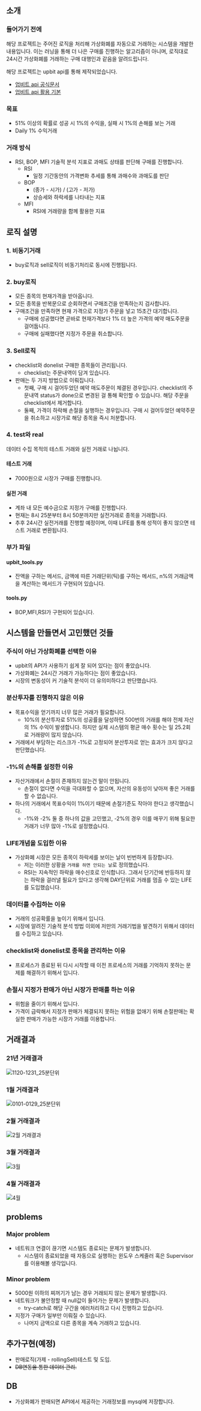 ## 소개
### 들어가기 전에
해당 프로젝트는 주어진 로직을 처리해 가상화폐를 자동으로 거래하는 시스템을 개발한 내용입니다.
이는 러닝을 통해 더 나은 구매를 진행하는 알고리즘이 아니며, 로직대로 24시간 
가상화폐를 거래하는 구매 대행인과 같음을 알려드립니다.

해당 프로젝트는 upbit api를 통해 제작되었습니다.
*	<a href="https://docs.upbit.com/reference/">업비트 api 공식문서</a>
*	<a href="https://github.com/sharebook-kr/pyupbit">업비트 api 활용 기본</a>


### 목표 
*	51% 이상의 확률로 성공 시 1%의 수익을, 실패 시 1%의 손해를 보는 거래
*	Daily 1% 수익거래

### 거래 방식
*	RSI, BOP, MFI 기술적 분석 지표로 과매도 상태를 판단해 구매를 진행합니다.
	*	RSI
    	*	일정 기간동안의 가격변화 추세를 통해 과매수와 과매도를 판단
    *	BOP
	    *	(종가 - 시가) / (고가 - 저가)
        *	상승세와 하락세를 나타내는 지표
    *	MFI
    	*	RSI에 거래량을 함께 활용한 지표


## 로직 설명
### 1. 비동기거래
*	buy로직과 sell로직이 비동기처리로 동시에 진행됩니다.
### 2. buy로직
*	모든 종목의 현재가격을 받아옵니다.
*	모든 종목을 반복문으로 순회하면서 구매조건을 만족하는지 검사합니다.
*	구매조건을 만족하면 현재 가격으로 지정가 주문을 넣고 15초간 대기합니다.
    *	구매에 성공했다면 곧바로 현재가격보다 1% 더 높은 가격의 예약 매도주문을 걸어둡니다.
    *	구매에 실패했다면 지정가 주문을 취소합니다.

### 3. Sell로직
*	checklist와 donelist 구매한 종목들이 관리됩니다.
	*	checklist는 주문내역이 담겨 있습니다.
*	판매는 두 가지 방법으로 이뤄집니다.
	*	첫째, 구매 시 걸어두었던 예약 매도주문이 체결된 경우입니다.
    	checklist의 주문내역 status가 done으로 변경된 걸 통해 확인할 수 있습니다. 해당 주문을 checklist에서 제거합니다.
    *	둘째, 가격이 하락해 손절을 실행하는 경우입니다.
    	구매 시 걸어두었던 예약주문을 취소하고 시장가로 해당 종목을 즉시 처분합니다.

### 4. test와 real
데이터 수집 목적의 테스트 거래와 실전 거래로 나뉩니다.

#### 테스트 거래
*	7000원으로 시장가 구매를 진행합니다.

#### 실전 거래
*	계좌 내 모든 예수금으로 지정가 구매를 진행합니다.
*	현재는 8시 25분부터 8시 50분까지만 실전거래로 종목을 거래합니다.
*	추후 24시간 실전거래를 진행할 예정이며, 이때 LIFE를 통해 성적이 좋지 않으면 테스트 거래로 변환됩니다.


### 부가 파일
#### upbit_tools.py 
*	잔액을 구하는 메서드, 금액에 따른 거래단위(틱)를 구하는 메서드, n%의 거래금액을 계산하는 메서드가 구현되어 있습니다.

#### tools.py
*	BOP,MFI,RSI가 구현되어 있습니다.


## 시스템을 만들면서 고민했던 것들

### 주식이 아닌 가상화폐를 선택한 이유
*	upbit의 API가 사용하기 쉽게 잘 되어 있다는 점이 좋았습니다.
*	가상화폐는 24시간 거래가 가능하다는 점이 좋았습니다.
*	시장의 변동성이 커 기술적 분석이 더 유의미하다고 판단했습니다.

### 분산투자를 진행하지 않은 이유
*	목표수익을 얻기까지 너무 많은 거래가 필요합니다.
	*	10%의 분산투자로 51%의 성공률을 달성하면 500번의 거래를 해야 전체 자산의 1% 수익이 발생합니다. 하지만 실제 시스템의 평균 매수 횟수는 일 25.2회로 거래량이 많지 않습니다. 
*	거래에서 부담하는 리스크가 -1%로 고정되어 분산투자로 얻는 효과가 크지 않다고 판단했습니다.




### -1%의 손해를 설정한 이유
*	자산거래에서 손절이 존재하지 않는건 말이 안됩니다.
	*	손절이 없다면 수익을 극대화할 수 없으며, 자산의 유동성이 낮아져 좋은 거래를 할 수 없습니다.
*	하나의 거래에서 목표수익이 1%이기 때문에 손절기준도 작아야 한다고 생각했습니다.
	*	-1%와 -2% 둘 중 하나의 값을 고민했고, -2%의 경우 이를 매꾸기 위해 필요한 거래가 너무 많아 -1%로 설정했습니다.

### LIFE개념을 도입한 이유
*	가상화폐 시장은 모든 종목이 하락세를 보이는 날이 빈번하게 등장합니다.
	*	저는 이러한 상황을 `거래를 하면 안되는 날`로 정의했습니다.
	*	RSI는 지속적인 하락을 매수신호로 인식합니다. 그래서 단기간에 반등하지 않는 하락을 걸러낼 필요가 있다고 생각해 DAY단위로 거래를 멈출 수 있는 LIFE를 도입했습니다.
	

### 데이터를 수집하는 이유
*	거래의 성공확률을 높이기 위해서 입니다.
*	시장에 알려진 기술적 분석 방법 이외에 저만의 거래기법을 발견하기 위해서 데이터를 수집하고 있습니다.


### checklist와 donelist로 종목을 관리하는 이유
*	프로세스가 종료된 뒤 다시 시작할 때 이전 프로세스의 거래를 기억하지 못하는 문제를 해결하기 위해서 입니다.


### 손절시 지정가 판매가 아닌 시장가 판매를 하는 이유
*	위험을 줄이기 위해서 입니다.
*	가격이 급락해서 지정가 판매가 체결되지 못하는 위험을 없애기 위해 손절판매는 확실한 판매가 가능한 시장가 거래를 이용합니다.


## 거래결과

### 21년 거래결과
![1120-1231_25분단위](https://user-images.githubusercontent.com/25142537/151659656-bb496572-08c6-4186-a013-bf660435dc5e.png)

### 1월 거래결과
![0101-0129_25분단위](https://user-images.githubusercontent.com/25142537/151659658-c31c9607-04ed-43e8-b4a1-fac63c563500.png)

### 2월 거래결과
![2월 거래결과](https://user-images.githubusercontent.com/25142537/156164472-420a9f59-81ea-4055-a1ec-2ca13c386b88.png)

### 3월 거래결과
![3월](https://user-images.githubusercontent.com/25142537/161555858-00f82bf5-5a16-4ccf-91da-7888ddb15291.png)

### 4월 거래결과

![4월](https://user-images.githubusercontent.com/25142537/169680792-8165f7cf-b0f9-4508-88a8-1f9201a32351.png)




## problems
### Major problem
*	네트워크 연결이 끊기면 시스템도 종료되는 문제가 발생합니다.
	*	시스템이 종료되었을 때 자동으로 실행하는 윈도우 스케줄러 혹은 Supervisor를 이용해볼 생각입니다.


### Minor problem
*	5000원 이하의 찌꺼기가 남는 경우 거래되지 않는 문제가 발생합니다.
*	네트워크가 불안정할 때 null값이 들어가는 문제가 발생합니다.
	*	try-catch로 해당 구간을 에러처리하고 다시 진행하고 있습니다.
*	지정가 구매가 일부만 이뤄질 수 있습니다.
	*	나머지 금액으로 다른 종목을 계속 거래하고 있습니다.



## 추가구현(예정)
*	판매로직(가제 - rollingSell)테스트 및 도입.
*	~~DB연동을 통한 데이터 관리.~~

## DB
*	가상화폐가 판매되면 API에서 제공하는 거래정보를  mysql에 저장합니다.




